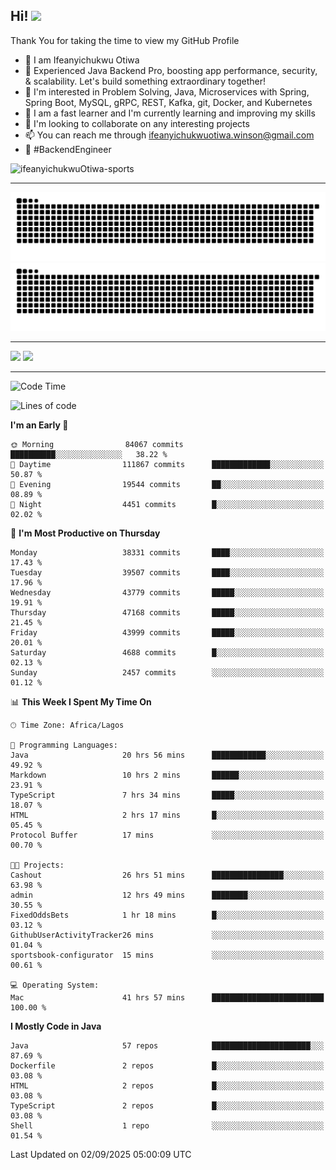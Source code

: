 <!-- BLOG-POST-LIST:START --><!-- BLOG-POST-LIST:END -->

## Hi! <img src="https://media.giphy.com/media/hvRJCLFzcasrR4ia7z/giphy.gif" width="4%"> 

Thank You for taking the time to view my GitHub Profile

- 👋 I am Ifeanyichukwu Otiwa
- 🚀 Experienced Java Backend Pro, boosting app performance, security, & scalability. Let's build something extraordinary together!
- 👀 I'm interested in Problem Solving, Java, Microservices with Spring, Spring Boot, MySQL, gRPC, REST, Kafka, git, Docker, and Kubernetes
- 🌱 I am a fast learner and I'm currently learning and improving my skills
- 💞️ I'm looking to collaborate on any interesting projects
- 📫 You can reach me through ifeanyichukwuotiwa.winson@gmail.com
- 🚀 #BackendEngineer

<p align="left" marginTop="10px"> <img src="https://komarev.com/ghpvc/?username=ifeanyichukwuOtiwa-sports&label=Profile%20views&color=0e75b6&style=for-the-badge" alt="ifeanyichukwuOtiwa-sports" /> </p>

***

<!--🐍📈SNAKEGRAPH / 🌐WEBSITE: https://github.com/Platane/snk -->
![github contribution grid snake animation](https://raw.githubusercontent.com/ifeanyichukwuOtiwa-sports/ifeanyichukwuOtiwa-sports/output/github-contribution-grid-snake-dark.svg#gh-dark-mode-only)![github contribution grid snake animation](https://raw.githubusercontent.com/ifeanyichukwuOtiwa-sports/ifeanyichukwuOtiwa-sports/output/github-contribution-grid-snake.svg#gh-light-mode-only)

***

<p float="left">
  <img float="left" src="https://github-readme-stats.vercel.app/api?username=ifeanyichukwuOtiwa-sports&count_private=true&include_all_commits=true&theme=react&show_icons=true" />
  <img float="right" src="https://github-readme-stats.vercel.app/api/top-langs/?username=ifeanyichukwuOtiwa-sports&layout=compact&show_icons=true&theme=react" /> 
</p>

***



<!--START_SECTION:waka-->
![Code Time](http://img.shields.io/badge/Code%20Time-4%2C159%20hrs%2027%20mins-blue)

![Lines of code](https://img.shields.io/badge/From%20Hello%20World%20I%27ve%20Written-63.2%20million%20lines%20of%20code-blue)

**I'm an Early 🐤** 

```text
🌞 Morning                84067 commits       ██████████░░░░░░░░░░░░░░░   38.22 % 
🌆 Daytime                111867 commits      █████████████░░░░░░░░░░░░   50.87 % 
🌃 Evening                19544 commits       ██░░░░░░░░░░░░░░░░░░░░░░░   08.89 % 
🌙 Night                  4451 commits        █░░░░░░░░░░░░░░░░░░░░░░░░   02.02 % 
```
📅 **I'm Most Productive on Thursday** 

```text
Monday                   38331 commits       ████░░░░░░░░░░░░░░░░░░░░░   17.43 % 
Tuesday                  39507 commits       ████░░░░░░░░░░░░░░░░░░░░░   17.96 % 
Wednesday                43779 commits       █████░░░░░░░░░░░░░░░░░░░░   19.91 % 
Thursday                 47168 commits       █████░░░░░░░░░░░░░░░░░░░░   21.45 % 
Friday                   43999 commits       █████░░░░░░░░░░░░░░░░░░░░   20.01 % 
Saturday                 4688 commits        █░░░░░░░░░░░░░░░░░░░░░░░░   02.13 % 
Sunday                   2457 commits        ░░░░░░░░░░░░░░░░░░░░░░░░░   01.12 % 
```


📊 **This Week I Spent My Time On** 

```text
🕑︎ Time Zone: Africa/Lagos

💬 Programming Languages: 
Java                     20 hrs 56 mins      ████████████░░░░░░░░░░░░░   49.92 % 
Markdown                 10 hrs 2 mins       ██████░░░░░░░░░░░░░░░░░░░   23.91 % 
TypeScript               7 hrs 34 mins       █████░░░░░░░░░░░░░░░░░░░░   18.07 % 
HTML                     2 hrs 17 mins       █░░░░░░░░░░░░░░░░░░░░░░░░   05.45 % 
Protocol Buffer          17 mins             ░░░░░░░░░░░░░░░░░░░░░░░░░   00.70 % 

🐱‍💻 Projects: 
Cashout                  26 hrs 51 mins      ████████████████░░░░░░░░░   63.98 % 
admin                    12 hrs 49 mins      ████████░░░░░░░░░░░░░░░░░   30.55 % 
FixedOddsBets            1 hr 18 mins        █░░░░░░░░░░░░░░░░░░░░░░░░   03.12 % 
GithubUserActivityTracker26 mins             ░░░░░░░░░░░░░░░░░░░░░░░░░   01.04 % 
sportsbook-configurator  15 mins             ░░░░░░░░░░░░░░░░░░░░░░░░░   00.61 % 

💻 Operating System: 
Mac                      41 hrs 57 mins      █████████████████████████   100.00 % 
```

**I Mostly Code in Java** 

```text
Java                     57 repos            ██████████████████████░░░   87.69 % 
Dockerfile               2 repos             █░░░░░░░░░░░░░░░░░░░░░░░░   03.08 % 
HTML                     2 repos             █░░░░░░░░░░░░░░░░░░░░░░░░   03.08 % 
TypeScript               2 repos             █░░░░░░░░░░░░░░░░░░░░░░░░   03.08 % 
Shell                    1 repo              ░░░░░░░░░░░░░░░░░░░░░░░░░   01.54 % 
```




 Last Updated on 02/09/2025 05:00:09 UTC
<!--END_SECTION:waka-->

<!--
<p align="center">
![trophy](https://github-profile-trophy.vercel.app/?username=ifeanyichukwuOtiwa-sports&theme=onedark) (https://github.com/ryo-ma/github-profile-trophy)
</p>
-->

<!---
ifeanyi-otiwa/ifeanyi-otiwa is a ✨ special ✨ repository because its `README.md` (this file) appears on your GitHub profile.
You can click the Preview link to take a look at your changes.
--->
